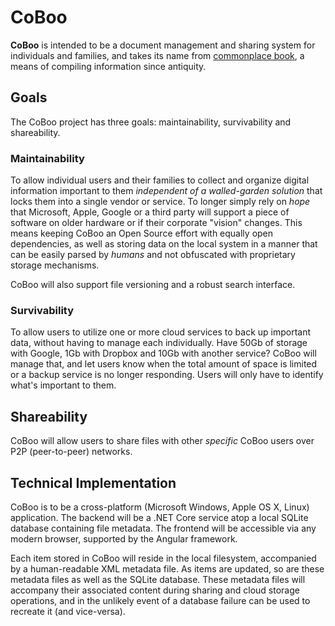 # CoBoo

**CoBoo** is intended to be a document management and sharing system for individuals and families, and takes its name from [commonplace book](https://en.wikipedia.org/wiki/Commonplace_book), a means of compiling information since antiquity.  

## Goals  
The CoBoo project has three goals: maintainability, survivability and shareability.  

### Maintainability 
To allow individual users and their families to collect and organize digital information important to them _independent of a walled-garden solution_ that locks them into a single vendor or service.  To longer simply rely on _hope_ that Microsoft, Apple, Google or a third party will support a piece of software on older hardware or if their corporate "vision" changes.  This means keeping CoBoo an Open Source effort with equally open dependencies, as well as storing data on the local system in a manner that can be easily parsed by _humans_ and not obfuscated with proprietary storage mechanisms.   

CoBoo will also support file versioning and a robust search interface.  

### Survivability 
To allow users to utilize one or more cloud services to back up important data, without having to manage each individually.  Have 50Gb of storage with Google, 1Gb with Dropbox and 10Gb with another service?  CoBoo will manage that, and let users know when the total amount of space is limited or a backup service is no longer responding.  Users will only have to identify what's important to them.  

## Shareability  
CoBoo will allow users to share files with other _specific_ CoBoo users over P2P (peer-to-peer) networks.  


## Technical Implementation 
CoBoo is to be a cross-platform (Microsoft Windows, Apple OS X, Linux) application.  The backend will be a .NET Core service atop a local SQLite database containing file metadata.  The frontend will be accessible via any modern browser, supported by the Angular framework.  

Each item stored in CoBoo will reside in the local filesystem, accompanied by a human-readable XML metadata file.  As items are updated, so are these metadata files as well as the SQLite database.  These metadata files will accompany their associated content during sharing and cloud storage operations, and in the unlikely event of a database failure can be used to recreate it (and vice-versa).  